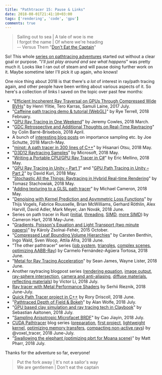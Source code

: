 ```yaml
---
title: "Pathtracer 15: Pause & Links"
date: 2018-08-01T21:41:10+03:00
tags: ['rendering', 'code', 'gpu']
comments: true
---
```


> Sailing out to sea | A tale of woe is me<br/>
> I forgot the name | Of where we're heading<br/> 
> -- Versus Them "[Don't Eat the Captain](https://vsthem.bandcamp.com/track/dont-eat-the-captain)"

So! This whole [series on pathtracing adventures](/blog/2018/03/28/Daily-Pathtracer-Part-0-Intro/) started
out without a clear goal or purpose. "*I'll just play around and see what happens*" was pretty much it.
Looks like I ran out of steam and will pause doing further work on it. Maybe sometime later
I'll pick it up again, who knows!

One nice thing about 2018 is that there's *a lot* of interest in ray/path tracing again, and
other people have been writing about various aspects of it. So here's a collection of
links I saved on the topic over past few months:

* "[Efficient Incoherent Ray Traversal on GPUs Through Compressed Wide BVHs](http://research.nvidia.com/sites/default/files/publications/ylitie2017hpg-paper.pdf)"
  by Henri Ylitie, Tero Karras, Samuli Laine, 2017 July.
* "[Caffeine path tracing demo & tutorial (WebGL)](https://wwwtyro.net/2018/02/25/caffeine.html)"
  by Rye Terrell, 2018 February.
* "[GPU Ray Tracing in One Weekend](https://medium.com/@jcowles/gpu-ray-tracing-in-one-weekend-3e7d874b3b0f)"
  by Jeremy Cowles, 2018 March.
* "[GDC Retrospective and Additional Thoughts on Real-Time Raytracing](https://colinbarrebrisebois.com/2018/04/07/some-thoughts-on-real-time-raytracing/)"
  by Colin Barré-Brisebois, 2018 April.
* A bunch of [interesting blog posts](https://schuttejoe.github.io/post/) on importance sampling etc.
  by Joe Schutte, 2018 March-May.
* "[minpt: A path tracer in 300 lines of C++](https://github.com/hi2p-perim/minpt)"
  by Hisanari Otsu, 2018 May.
* "[D3D12 Raytracing Samples](https://github.com/Microsoft/DirectX-Graphics-Samples/tree/master/Samples/Desktop/D3D12Raytracing)" by Microsoft, 2018 May.
* "[Writing a Portable CPU/GPU Ray Tracer in C#](https://mellinoe.github.io/graphics/2018/05/19/writing-a-portable-cpu-gpu-ray-tracer-in-c.html)"
  by Eric Mellino, 2018 May.
* "[GPU Ray Tracing in Unity – Part 1](http://blog.three-eyed-games.com/2018/05/03/gpu-ray-tracing-in-unity-part-1/)"
  and "[GPU Path Tracing in Unity – Part 2](http://blog.three-eyed-games.com/2018/05/12/gpu-path-tracing-in-unity-part-2/)"
  by David Kuri, 2018 May.
* "[Stochastic All the Things: Raytracing in Hybrid Real-time Rendering](https://www.ea.com/seed/news/seed-dd18-presentation-slides-raytracing)" by Tomasz Stachowiak, 2018 May.
* "[Adding texturing to a GLSL path tracer](https://chronokun.github.io/posts/2018-05-29--0.html)"
  by Michael Cameron, 2018 May.
* "[Denoising with Kernel Prediction and Asymmetric Loss Functions](http://drz.disneyresearch.com/~jnovak/publications/KPAL/index.html)"
  by Thijs Vogels, Fabrice Rousselle, Brian McWilliams, Gerhard Röthlin, Alex Harvill, David Adler, Mark Meyer, Jan Novák,
  2018 June.
* Series on path tracer in Rust ([initial](https://bitshifter.github.io/2018/04/29/rust-ray-tracer-in-one-weekend/),
  [threading](https://bitshifter.github.io/2018/05/07/path-tracing-in-parallel/), [SIMD](https://bitshifter.github.io/2018/06/04/simd-path-tracing/), [more SIMD](https://bitshifter.github.io/2018/06/20/the-last-10-percent/))
  by Cameron Hart, 2018 May-June.
* "[Gradients, Poisson's Equation and Light Transport (two minute papers)](https://www.youtube.com/watch?v=sSnDTPjfBYU)"
  by Károly Zsolnai-Fehér, 2015 October.
* "[Compressed Leaf Bounding Volume Hierarchies](https://ingowald.blog/2018/06/06/preprint-of-our-hpg2018-compressed-leaf-bvh-short-paper/)"
  by Carsten Benthin, Ingo Wald, Sven Woop, Attila Áfra, 2018 June.
* "The other pathtracer" series ([job system](https://technik90.blogspot.com/2018/06/the-other-pathtracer-basic-job-system.html), [triangles](http://technik90.blogspot.com/2018/06/the-other-pathtracer-2-triangle.html), [complex scenes](http://technik90.blogspot.com/2018/06/the-other-pathtracer-3-complex-scenes.html), [optimizing AABB-Ray](https://technik90.blogspot.com/2018/06/the-other-pathtracer-4-optimizing-aabb.html))
  by Carmelo Fernández-Agüera Tortosa, 2018 June.
* "[Metal for Ray Tracing Acceleration](https://developer.apple.com/videos/play/wwdc2018/606/)"
  by Sean James, Wayne Lister, 2018 June.
* Another raytracing blogpost series ([rendering equation](http://viclw17.github.io/2018/06/30/raytracing-rendering-equation/), [image output](http://viclw17.github.io/2018/07/15/raytracing-image-output/), [ray-sphere intersection](http://viclw17.github.io/2018/07/16/raytracing-ray-sphere-intersection/), [camera and anti-aliasing](http://viclw17.github.io/2018/07/17/raytracing-camera-and-msaa/), [diffuse materials](http://viclw17.github.io/2018/07/20/raytracing-diffuse-materials/), [reflecting materials](http://viclw17.github.io/2018/07/30/raytracing-reflecting-materials/))
  by Victor Li, 2018 July.
* [Ray tracer with Metal Performance Shaders](https://github.com/sergeyreznik/metal-renderer)
  by Serhii Rieznik, 2018 June-July.
* [Quick Path Tracer project in C++](https://github.com/rorydriscoll/RayTracer)
  by Rory Driscoll, 2018 June.
* "[Pathtraced Depth of Field & Bokeh](https://blog.demofox.org/2018/07/04/pathtraced-depth-of-field-bokeh/)"
  by Alan Wolfe, 2018 July.  
* "[GPU based clay simulation and ray tracing tech in Claybook](https://www.youtube.com/watch?v=Xpf7Ua3UqOA)"
  by Sebastian Aaltonen, 2018 July.
* "[Sampling Anisotropic Microfacet BRDF](https://agraphicsguy.wordpress.com/2018/07/18/sampling-anisotropic-microfacet-brdf/)"
  by Cao Jiayin, 2018 July.
* [CUDA Pathtracer](https://voxel-tracer.github.io/cuda-pathtracer-index/) blog series ([preparation](https://voxel-tracer.github.io/Code-Preparation/), [first project](https://voxel-tracer.github.io/Your-First-Cuda-Project/), [lightweight kernel](https://voxel-tracer.github.io/lightweight-kernel/), [optimizing memory transfers](https://voxel-tracer.github.io/Optimize-Memory-Transfers/), [compacting non-active rays](https://voxel-tracer.github.io/compact-non-active-rays/)) by @voxel_tracer, 2018 June-July.
* "[Swallowing the elephant (optimizing pbrt for Moana scene)](http://pharr.org/matt/blog/2018/07/16/moana-island-pbrt-all.html)"
  by Matt Pharr, 2018 July.

Thanks for the adventure so far, everyone!

> Put the fork away | It's not a sailor's way<br/>
> We are gentlemen | Don't eat the captain<br/>
